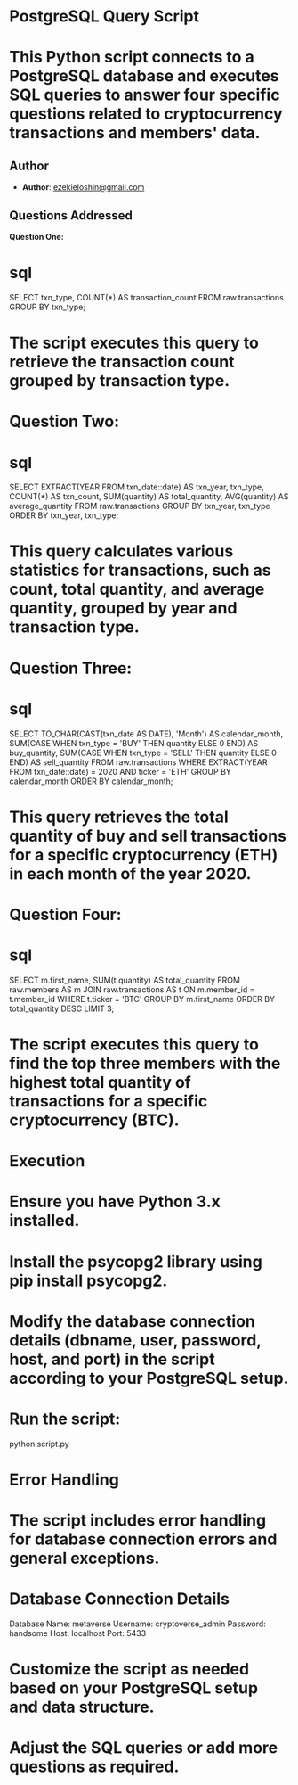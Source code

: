 # PostgreSQL Query Script

# This Python script connects to a PostgreSQL database and executes SQL queries to answer four specific questions related to cryptocurrency transactions and members' data.

## Author

- **Author**: ezekieloshin@gmail.com

## Questions Addressed

**Question One:**

# sql
SELECT
    txn_type,
    COUNT(*) AS transaction_count
FROM
    raw.transactions
GROUP BY
    txn_type;

# The script executes this query to retrieve the transaction count grouped by transaction type.

# Question Two:
# sql
SELECT
    EXTRACT(YEAR FROM txn_date::date) AS txn_year,
    txn_type,
    COUNT(*) AS txn_count,
    SUM(quantity) AS total_quantity,
    AVG(quantity) AS average_quantity
FROM
    raw.transactions
GROUP BY
    txn_year, txn_type
ORDER BY
    txn_year, txn_type;

# This query calculates various statistics for transactions, such as count, total quantity, and average quantity, grouped by year and transaction type.

# Question Three:
# sql
SELECT
    TO_CHAR(CAST(txn_date AS DATE), 'Month') AS calendar_month,
    SUM(CASE WHEN txn_type = 'BUY' THEN quantity ELSE 0 END) AS buy_quantity,
    SUM(CASE WHEN txn_type = 'SELL' THEN quantity ELSE 0 END) AS sell_quantity
FROM
    raw.transactions
WHERE
    EXTRACT(YEAR FROM txn_date::date) = 2020 AND
    ticker = 'ETH'
GROUP BY
    calendar_month
ORDER BY
    calendar_month;

# This query retrieves the total quantity of buy and sell transactions for a specific cryptocurrency (ETH) in each month of the year 2020.

# Question Four:
# sql
SELECT
    m.first_name,
    SUM(t.quantity) AS total_quantity
FROM
    raw.members AS m
JOIN
    raw.transactions AS t
ON
    m.member_id = t.member_id
WHERE
    t.ticker = 'BTC'
GROUP BY
    m.first_name
ORDER BY
    total_quantity DESC
LIMIT 3;

# The script executes this query to find the top three members with the highest total quantity of transactions for a specific cryptocurrency (BTC).

# Execution
# Ensure you have Python 3.x installed.
# Install the psycopg2 library using pip install psycopg2.
# Modify the database connection details (dbname, user, password, host, and port) in the script according to your PostgreSQL setup.

# Run the script:

python script.py

# Error Handling
# The script includes error handling for database connection errors and general exceptions.

# Database Connection Details
Database Name: metaverse
Username: cryptoverse_admin
Password: handsome
Host: localhost
Port: 5433


# Customize the script as needed based on your PostgreSQL setup and data structure.
# Adjust the SQL queries or add more questions as required.
